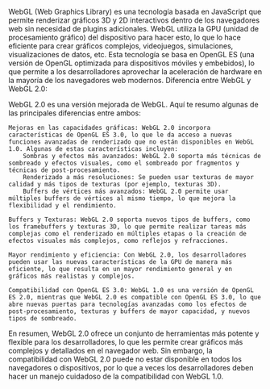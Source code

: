 WebGL (Web Graphics Library) es una tecnología basada en JavaScript que permite renderizar gráficos 3D y 2D interactivos dentro de los navegadores web sin necesidad de plugins adicionales. WebGL utiliza la GPU (unidad de procesamiento gráfico) del dispositivo para hacer esto, lo que lo hace eficiente para crear gráficos complejos, videojuegos, simulaciones, visualizaciones de datos, etc. Esta tecnología se basa en OpenGL ES (una versión de OpenGL optimizada para dispositivos móviles y embebidos), lo que permite a los desarrolladores aprovechar la aceleración de hardware en la mayoría de los navegadores web modernos.
Diferencia entre WebGL y WebGL 2.0:

WebGL 2.0 es una versión mejorada de WebGL. Aquí te resumo algunas de las principales diferencias entre ambos:

    Mejoras en las capacidades gráficas: WebGL 2.0 incorpora características de OpenGL ES 3.0, lo que le da acceso a nuevas funciones avanzadas de renderizado que no están disponibles en WebGL 1.0. Algunas de estas características incluyen:
        Sombras y efectos más avanzados: WebGL 2.0 soporta más técnicas de sombreado y efectos visuales, como el sombreado por fragmentos y técnicas de post-procesamiento.
        Renderizado a más resoluciones: Se pueden usar texturas de mayor calidad y más tipos de texturas (por ejemplo, texturas 3D).
        Buffers de vértices más avanzados: WebGL 2.0 permite usar múltiples buffers de vértices al mismo tiempo, lo que mejora la flexibilidad y el rendimiento.

    Buffers y Texturas: WebGL 2.0 soporta nuevos tipos de buffers, como los framebuffers y texturas 3D, lo que permite realizar tareas más complejas como el renderizado en múltiples etapas o la creación de efectos visuales más complejos, como reflejos y refracciones.

    Mayor rendimiento y eficiencia: Con WebGL 2.0, los desarrolladores pueden usar las nuevas características de la GPU de manera más eficiente, lo que resulta en un mayor rendimiento general y en gráficos más realistas y complejos.

    Compatibilidad con OpenGL ES 3.0: WebGL 1.0 es una versión de OpenGL ES 2.0, mientras que WebGL 2.0 es compatible con OpenGL ES 3.0, lo que abre nuevas puertas para tecnologías avanzadas como los efectos de post-procesamiento, texturas y buffers de mayor capacidad, y nuevos tipos de sombreado.

En resumen, WebGL 2.0 ofrece un conjunto de herramientas más potente y flexible para los desarrolladores, lo que les permite crear gráficos más complejos y detallados en el navegador web. Sin embargo, la compatibilidad con WebGL 2.0 puede no estar disponible en todos los navegadores o dispositivos, por lo que a veces los desarrolladores deben hacer un manejo cuidadoso de la compatibilidad con WebGL 1.0.